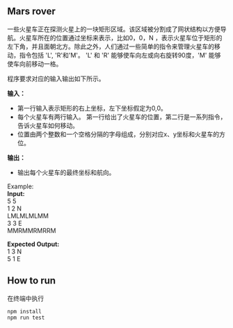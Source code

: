 ## Mars rover

一些火星车正在探测火星上的一块矩形区域。该区域被分割成了网状结构以方便导航。火星车所在的位置通过坐标来表示，比如0，0，N
，表示火星车位于矩形的左下角，并且面朝北方。除此之外，人们通过一些简单的指令来管理火星车的移动，指令包括 'L', 'R'和'M'。 
'L' 和 'R' 能够使车向左或向右旋转90度，'M' 能够使车向前移动一格。

程序要求对应的输入输出如下所示。

**输入：**
* 第一行输入表示矩形的右上坐标，左下坐标假定为0,0。
* 每个火星车有两行输入。 第一行给出了火星车的位置，第二行是一系列指令，告诉火星车如何移动。
* 位置由两个整数和一个空格分隔的字母组成，分别对应x、y坐标和火星车的方位。

**输出：**
* 输出每个火星车的最终坐标和航向。

Example:  
**Input:**  
5 5  
1 2 N  
LMLMLMLMM  
3 3 E  
MMRMMRMRRM

**Expected Output:**  
1 3 N  
5 1 E

## How to run
在终端中执行
```
npm install
npm run test
```